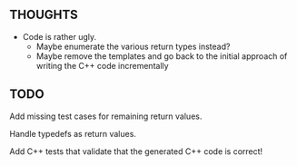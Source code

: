 THOUGHTS
--------

- Code is rather ugly.
    - Maybe enumerate the various return types instead?
    - Maybe remove the templates and go back to the initial approach
    of writing the C++ code incrementally


TODO
----

Add missing test cases for remaining return values.

Handle typedefs as return values.

Add C++ tests that validate that the generated C++ code is correct!

